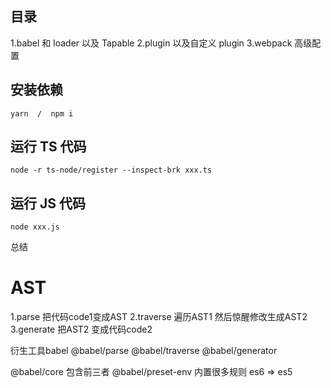 ##  目录
1.babel 和 loader 以及 Tapable
2.plugin 以及自定义 plugin
3.webpack 高级配置

## 安装依赖
```
yarn  /  npm i
```

## 运行 TS 代码

```
node -r ts-node/register --inspect-brk xxx.ts
```

## 运行 JS 代码

```
node xxx.js
```

总结
# AST
1.parse 把代码code1变成AST
2.traverse 遍历AST1 然后惊醒修改生成AST2
3.generate  把AST2 变成代码code2

衍生工具babel
@babel/parse
@babel/traverse
@babel/generator

@babel/core  包含前三者
@babel/preset-env  内置很多规则   es6  => es5
